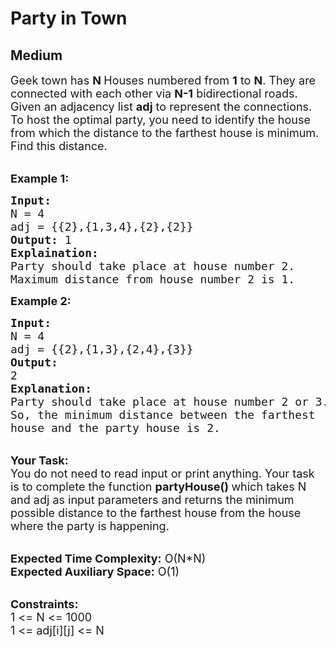 # Party in Town
## Medium 
<div class="problem-statement">
                <p></p><p><span style="font-size:18px">Geek town has <strong>N </strong>Houses numbered from <strong>1</strong> to <strong>N</strong>. They are connected with each other via <strong>N-1</strong> bidirectional roads. Given&nbsp;an adjacency list <strong>adj</strong>&nbsp;to represent the connections</span><span style="font-size:18px">. To host the optimal party, you need to identify&nbsp;the house from which the distance to the farthest house is&nbsp;minimum. Find this&nbsp;distance.</span></p>

<p><br>
<strong><span style="font-size:18px">Example 1:</span></strong></p>

<pre><span style="font-size:18px"><strong>Input: </strong>
N = 4
adj = {{2},{1,3,4},{2},{2}} </span>
<span style="font-size:18px"><strong>Output:</strong> 1</span>
<span style="font-size:18px"><strong>Explaination:</strong> 
<img alt="" src="https://media.geeksforgeeks.org/img-practice/ScreenShot2022-05-02at4-1651489722.png" class="img-responsive">
Party should take place at house number 2. 
Maximum distance from house number 2 is 1.</span></pre>

<p><strong><span style="font-size:18px">Example 2:</span></strong></p>

<pre><strong><span style="font-size:18px">Input:
</span></strong><span style="font-size:18px">N = 4
adj = {{2},{1,3},{2,4},{3}}</span><strong><span style="font-size:18px">
Output:
</span></strong><span style="font-size:18px">2</span><strong><span style="font-size:18px">
Explanation:
</span></strong><span style="font-size:18px">Party should take place at house number 2 or 3.
So, the minimum distance between the farthest
house and the party house is 2.</span></pre>

<p><br>
<span style="font-size:18px"><strong>Your Task:</strong><br>
You do not need to read input or print anything. Your task is to complete the function <strong>partyHouse() </strong>which takes N and adj as input parameters and returns the minimum possible distance to the farthest house from the house where the party is happening.</span></p>

<p><br>
<span style="font-size:18px"><strong>Expected Time Complexity:</strong> O(N*N)<br>
<strong>Expected Auxiliary Space:</strong> O(1)</span></p>

<p><br>
<span style="font-size:18px"><strong>Constraints:</strong><br>
1 &lt;=&nbsp;N &lt;=&nbsp;1000<br>
1 &lt;= adj[i][j] &lt;= N</span></p>
 <p></p>
            </div>